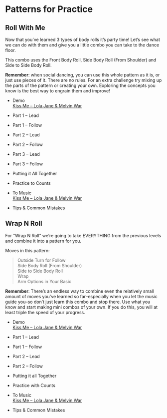 # Patterns for Practice

## Roll With Me

Now that you’ve learned 3 types of body rolls it’s party time! Let’s see what we can do with them and give you a little combo you can take to the dance floor.

This combo uses the Front Body Roll, Side Body Roll (From Shoulder) and Side to Side Body Roll.

**Remember**: when social dancing, you can use this whole pattern as it is, or just use pieces of it. There are no rules. For an extra challenge try mixing up the parts of the pattern or creating your own. Exploring the concepts you know is the best way to engrain them and improve!


* Demo
<br>[Kiss Me – Lola Jane & Melvin War](https://www.youtube.com/watch?v=wLOlkeK3LsQ)

* Part 1 – Lead
* Part 1 – Follow
* Part 2 – Lead
* Part 2 – Follow
* Part 3 – Lead
* Part 3 – Follow
* Putting it All Together
* Practice to Counts
* To Music
<br>[Kiss Me – Lola Jane & Melvin War](https://www.youtube.com/watch?v=wLOlkeK3LsQ)

* Tips & Common Mistakes

## Wrap N Roll

For “Wrap N Roll” we’re going to take EVERYTHING from the previous levels and combine it into a pattern for you.

Moves in this pattern:

> Outside Turn for Follow
> <br>Side Body Roll (From Shoulder)
> <br>Side to Side Body Roll
> <br>Wrap
> <br>Arm Options in Your Basic

**Remember**: There’s an endless way to combine even the relatively small amount of moves you’ve learned so far–especially when you let the music guide you–so don’t just learn this combo and stop there. Use what you know and start making mini combos of your own. If you do this, you will at least triple the speed of your progress.

* Demo
<br>[Kiss Me – Lola Jane & Melvin War](https://www.youtube.com/watch?v=wLOlkeK3LsQ)

* Part 1 – Lead
* Part 1 – Follow
* Part 2 – Lead
* Part 2 – Follow
* Putting it all Together
* Practice with Counts
* To Music
<br>[Kiss Me – Lola Jane & Melvin War](https://www.youtube.com/watch?v=wLOlkeK3LsQ)

* Tips & Common Mistakes
